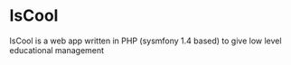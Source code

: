 IsCool
======

IsCool is a web app written in PHP (sysmfony 1.4 based) to give low level educational management
